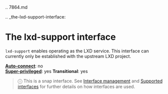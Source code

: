 .. 7864.md

.. _the-lxd-support-interface:

# The lxd-support interface

`lxd-support` enables operating as the LXD service. This interface can currently only be established with the upstream LXD project.

**[Auto-connect](/t/interface-management/6154#heading--auto-connections)**: no</br>
**[Super-privileged](/t/super-privileged-interfaces/34740)**: yes
**Transitional**: yes

> ⓘ  This is a snap interface. See [Interface management](/t/interface-management/6154) and [Supported interfaces](/t/supported-interfaces/7744) for further details on how interfaces are used.